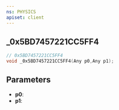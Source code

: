 ```yaml
---
ns: PHYSICS
apiset: client
---
```

## _0x5BD7457221CC5FF4

```c
// 0x5BD7457221CC5FF4
void _0x5BD7457221CC5FF4(Any p0,Any p1);
```


## Parameters
* **p0**:
* **p1**: